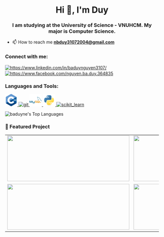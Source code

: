 <h1 align="center">Hi 👋, I'm Duy</h1>
<h3 align="center">I am studying at the University of Science - VNUHCM. My major is Computer Science.</h3>

- 📫 How to reach me **nbduy31072004@gmail.com**

<h3 align="left">Connect with me:</h3>
<p align="left">
<a href="https://linkedin.com/in/https://www.linkedin.com/in/baduynguyen3107/" target="blank"><img align="center" src="https://raw.githubusercontent.com/rahuldkjain/github-profile-readme-generator/master/src/images/icons/Social/linked-in-alt.svg" alt="https://www.linkedin.com/in/baduynguyen3107/" height="30" width="40" /></a>
<a href="https://fb.com/https://www.facebook.com/nguyen.ba.duy.364835" target="blank"><img align="center" src="https://raw.githubusercontent.com/rahuldkjain/github-profile-readme-generator/master/src/images/icons/Social/facebook.svg" alt="https://www.facebook.com/nguyen.ba.duy.364835" height="30" width="40" /></a>
</p>

<h3 align="left">Languages and Tools:</h3>
<p align="left"> <a href="https://www.w3schools.com/cpp/" target="_blank" rel="noreferrer"> <img src="https://raw.githubusercontent.com/devicons/devicon/master/icons/cplusplus/cplusplus-original.svg" alt="cplusplus" width="40" height="40"/> </a> <a href="https://git-scm.com/" target="_blank" rel="noreferrer"> <img src="https://www.vectorlogo.zone/logos/git-scm/git-scm-icon.svg" alt="git" width="40" height="40"/> </a> <a href="https://hadoop.apache.org/" target="_blank" rel="noreferrer"> </a> <a href="https://www.mysql.com/" target="_blank" rel="noreferrer"> <img src="https://raw.githubusercontent.com/devicons/devicon/master/icons/mysql/mysql-original-wordmark.svg" alt="mysql" width="40" height="40"/> </a> <a href="https://www.python.org" target="_blank" rel="noreferrer"> <img src="https://raw.githubusercontent.com/devicons/devicon/master/icons/python/python-original.svg" alt="python" width="40" height="40"/> </a> <a href="https://pytorch.org/" target="_blank" rel="noreferrer"> <a href="https://scikit-learn.org/" target="_blank" rel="noreferrer"> <img src="https://upload.wikimedia.org/wikipedia/commons/0/05/Scikit_learn_logo_small.svg" alt="scikit_learn" width="40" height="40"/> </a> </p>

![baduyne's Top Languages](https://github-readme-stats.vercel.app/api/top-langs/?username=baduyne&theme=vue-dark&show_icons=true&hide_border=true&layout=compact)

### 🔬 Featured Project

<table align="center">
  <tr>
    <td>
      <a href="https://github.com/baduyne/Age-Gender-Prediction-from-Face-Images-using-CNN">
        <img src="https://github-readme-stats.vercel.app/api/pin/?username=baduyne&repo=Age-Gender-Prediction-from-Face-Images-using-CNN&theme=radical&cache_seconds=60" height="150"  width="400"/>
      </a>
    </td>
    <td>
      <a href="https://github.com/baduyne/Analyzing-Neonatal-Mortality-Causes-1999-2022">
        <img src="https://github-readme-stats.vercel.app/api/pin/?username=baduyne&repo=Analyzing-Neonatal-Mortality-Causes-1999-2022&theme=radical&cache_seconds=60" height="150"  width="400" />
      </a>
    </td>
  </tr>
  <tr>
    <td>
       <a href="https://github.com/baduyne/Vietnamese_Translation">
        <img src="https://github-readme-stats.vercel.app/api/pin/?username=baduyne&repo=Vietnamese_Translation&theme=radical&cache_seconds=60" height="150" width="400" />
      </a>
    </td>
    <td>
     <a href="https://github.com/baduyne/Income">
        <img src="https://github-readme-stats.vercel.app/api/pin/?username=baduyne&repo=Income&theme=radical&cache_seconds=60" height="150" width="400" />
      </a>
    </td>
  </tr>
</table>




